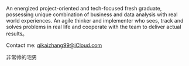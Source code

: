 An energized project-oriented and tech-focused fresh graduate, possessing unique combination of business and data
analysis with real world experiences. An agile thinker and implementer who sees, track and solves problems in real life
and cooperate with the team to deliver actual results。

Contact me: qikaizhang99@iCloud.com

非常帅的宅男
<!---
lucaszhang99/lucaszhang99 is a ✨ special ✨ repository because its `README.md` (this file) appears on your GitHub profile.
You can click the Preview link to take a look at your changes.
--->
